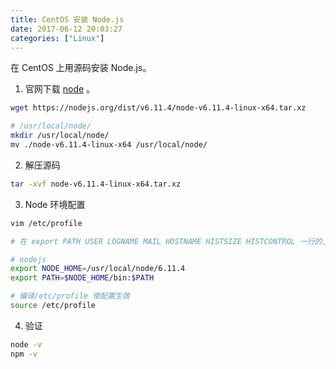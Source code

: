```yaml
---
title: CentOS 安装 Node.js
date: 2017-06-12 20:03:27
categories: ["Linux"]
---
```


在 CentOS 上用源码安装 Node.js。

<!-- more -->

1. 官网下载 [node](https://nodejs.org/en/download/) 。

``` bash
wget https://nodejs.org/dist/v6.11.4/node-v6.11.4-linux-x64.tar.xz

# /usr/local/node/
mkdir /usr/local/node/
mv ./node-v6.11.4-linux-x64 /usr/local/node/
```

2. 解压源码

``` bash
tar -xvf node-v6.11.4-linux-x64.tar.xz
```

3. Node 环境配置

``` bash
vim /etc/profile

# 在 export PATH USER LOGNAME MAIL HOSTNAME HISTSIZE HISTCONTROL 一行的上面添加

# nodejs
export NODE_HOME=/usr/local/node/6.11.4
export PATH=$NODE_HOME/bin:$PATH

# 编译/etc/profile 使配置生效
source /etc/profile
```

4. 验证

``` bash
node -v
npm -v
```
